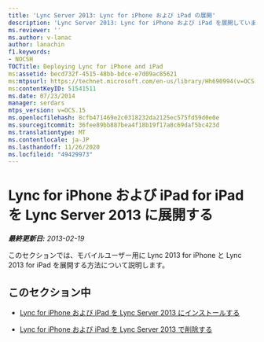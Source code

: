 ```yaml
---
title: 'Lync Server 2013: Lync for iPhone および iPad の展開'
description: 'Lync Server 2013: Lync for iPhone および iPad を展開しています。'
ms.reviewer: ''
ms.author: v-lanac
author: lanachin
f1.keywords:
- NOCSH
TOCTitle: Deploying Lync for iPhone and iPad
ms:assetid: becd732f-4515-48bb-bdce-e7d09ac85621
ms:mtpsurl: https://technet.microsoft.com/en-us/library/Hh690994(v=OCS.15)
ms:contentKeyID: 51541511
ms.date: 07/23/2014
manager: serdars
mtps_version: v=OCS.15
ms.openlocfilehash: 8cfb471469e2c0318232da2125ec575fd59d0e0e
ms.sourcegitcommit: 36fee89bb887bea4f18b19f17a8c69daf5bc423d
ms.translationtype: MT
ms.contentlocale: ja-JP
ms.lasthandoff: 11/26/2020
ms.locfileid: "49429973"
---
```

# <a name="deploying-lync-for-iphone-and-ipad-in-lync-server-2013"></a>Lync for iPhone および iPad for iPad を Lync Server 2013 に展開する

<div data-xmlns="http://www.w3.org/1999/xhtml">

<div class="topic" data-xmlns="http://www.w3.org/1999/xhtml" data-msxsl="urn:schemas-microsoft-com:xslt" data-cs="https://msdn.microsoft.com/">

<div data-asp="https://msdn2.microsoft.com/asp">



</div>

<div id="mainSection">

<div id="mainBody">

<span> </span>

_**最終更新日:** 2013-02-19_

このセクションでは、モバイルユーザー用に Lync 2013 for iPhone と Lync 2013 for iPad を展開する方法について説明します。

<div>

## <a name="in-this-section"></a>このセクション中

  - [Lync for iPhone および iPad を Lync Server 2013 にインストールする](lync-server-2013-installing-lync-for-iphone-and-ipad.md)

  - [Lync for iPhone および iPad を Lync Server 2013 で削除する](lync-server-2013-removing-lync-for-iphone-and-ipad.md)

</div>

</div>

<span> </span>

</div>

</div>

</div>

